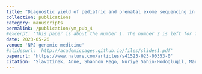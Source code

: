 ```yaml
---
title: "Diagnostic yield of pediatric and prenatal exome sequencing in a diverse population"
collection: publications
category: manuscripts
permalink: /publication/ym_pub_4
#excerpt: 'This paper is about the number 1. The number 2 is left for future work.'
date: 2023-05-26
venue: 'NPJ genomic medicine'
#slidesurl: 'http://academicpages.github.io/files/slides1.pdf'
paperurl: 'https://www.nature.com/articles/s41525-023-00353-0'
citation: 'Slavotinek, Anne, Shannon Rego, Nuriye Sahin-Hodoglugil, Mark Kvale, Billie Lianoglou, Tiffany Yip, Hannah Hoban,... Mavura, Yusuph,... Neil Risch, Pui-Yan Kwok and Mary E. Norton. NPJ genomic medicine 8, no. 1 (2023): 10.'
---
```

